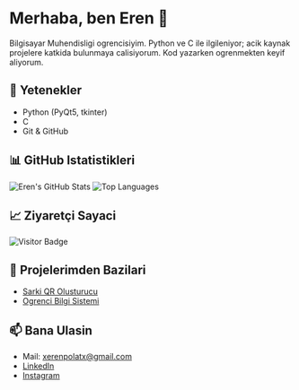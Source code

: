 # Merhaba, ben Eren 👋

Bilgisayar Muhendisligi ogrencisiyim. Python ve C ile ilgileniyor; acik kaynak projelere katkida bulunmaya calisiyorum. Kod yazarken ogrenmekten keyif aliyorum.

## 🚀 Yetenekler

- Python (PyQt5, tkinter)
- C
- Git & GitHub

## 📊 GitHub Istatistikleri

![Eren's GitHub Stats](https://github-readme-stats.vercel.app/api?username=batrenreee&show_icons=true&theme=radical)
![Top Languages](https://github-readme-stats.vercel.app/api/top-langs/?username=batrenreee&layout=compact&theme=radical)

## 📈 Ziyaretçi Sayaci

![Visitor Badge](https://visitor-badge.laobi.icu/badge?page_id=batrenreee.batrenreee)

## 📌 Projelerimden Bazilari

- [Sarki QR Olusturucu](https://github.com/batrenreee/qr_code)
- [Ogrenci Bilgi Sistemi](https://github.com/batrenreee/Obs)

## 📫 Bana Ulasin

- Mail: xerenpolatx@gmail.com  
- [LinkedIn](https://www.linkedin.com/in/eren-polat-8a8ba631/)  
- [Instagram](https://www.instagram.com/batrenree/)
